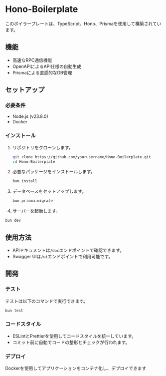 # Hono-Boilerplate
このボイラープレートは、TypeScript、Hono、Prismaを使用して構築されています。

## 機能

- 高速なRPC通信機能
- OpenAPIによるAPI仕様の自動生成
- Prismaによる直感的なDB管理

## セットアップ

### 必要条件

- Node.js (v23.8.0)
- Docker

### インストール

1. リポジトリをクローンします。

   ```bash
   git clone https://github.com/yourusername/Hono-Boilerplate.git
   cd Hono-Boilerplate
   ```

2. 必要なパッケージをインストールします。

   ```bash
   bun install
   ```

3. データベースをセットアップします。

   ```bash
   bun prisma:migrate
   ```

4. サーバーを起動します。

```bash
bun dev
```

## 使用方法

- APIドキュメントは`/doc`エンドポイントで確認できます。
- Swagger UIは`/ui`エンドポイントで利用可能です。

## 開発

### テスト

テストは以下のコマンドで実行できます。

```bash
bun test
```


### コードスタイル

- ESLintとPrettierを使用してコードスタイルを統一しています。
- コミット前に自動でコードの整形とチェックが行われます。

### デプロイ

Dockerを使用してアプリケーションをコンテナ化し、デプロイできます
